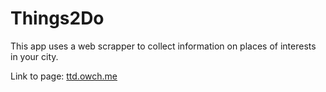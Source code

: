 # Things2Do
This app uses a web scrapper to collect information on places of interests in your city.

Link to page: [ttd.owch.me](http://td.owch.me "Things2Do")
